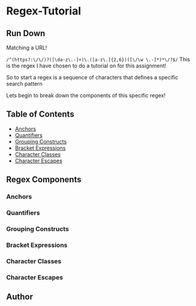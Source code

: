 # Regex-Tutorial

## Run Down
Matching a URL!

 `/^(https?:\/\/)?([\da-z\.-]+)\.([a-z\.]{2,6})([\/\w \.-]*)*\/?$/`
 This is the regex I have chosen to do a tutorial on for this assignment!

 So to start a regex is a sequence of characters that defines a specific search pattern

 Lets begin to break down the components of this specific regex!

## Table of Contents

- [Anchors](#anchors)
- [Quantifiers](#quantifiers)
- [Grouping Constructs](#grouping-constructs)
- [Bracket Expressions](#bracket-expressions)
- [Character Classes](#character-classes)
- [Character Escapes](#character-escapes)

## Regex Components

### Anchors

### Quantifiers

### Grouping Constructs
 
### Bracket Expressions

### Character Classes

### Character Escapes

## Author

